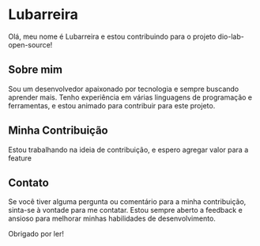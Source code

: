 # Lubarreira

Olá, meu nome é Lubarreira e estou contribuindo para o projeto dio-lab-open-source!

## Sobre mim

Sou um desenvolvedor apaixonado por tecnologia e sempre buscando aprender mais. Tenho experiência em várias linguagens de programação e ferramentas, 
e estou animado para contribuir para este projeto.

## Minha Contribuição

Estou trabalhando na ideia de contribuição, e espero agregar valor para a feature

## Contato

Se você tiver alguma pergunta ou comentário para a minha contribuição, sinta-se à vontade para me contatar. 
Estou sempre aberto a feedback e ansioso para melhorar minhas habilidades de desenvolvimento.

Obrigado por ler!

